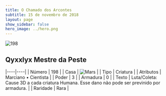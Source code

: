 ```yaml
---
title: O Chamado dos Arcontes
subtitle: 15 de novembro de 2018
layout: page
show_sidebar: false
hero_image: ../hero.png
---
```


![198](https://cdn.keyforgegame.com/media/card_front/pt/341_198_4QXQJ939VVQM_pt.png)

## Qyxxlyx Mestre da Peste

|----|----|
| Número | 198 |
| Casa | ![Mars](https://archonarcana.com/images/thumb/d/de/Mars.png/22px-Mars.png "Marte") |
| Tipo | Criatura |
| Atributos | Marciano • Cientista |
| Poder | 3 |
| Armadura | 0 |
| Texto | Luta/Coleta: Cause 3D a cada criatura Humana. Esse dano não pode ser previnido por armadura. |
| Raridade | Rara |
